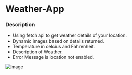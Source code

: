 # Weather-App
### Description
- Using fetch api to get weather details of your location.
- Dynamic images based on details returned.
- Temperature in celcius and Fahrenheit.
- Description of Weather.
- Error Message is location not enabled.

![image](https://user-images.githubusercontent.com/81795770/225323189-3e5cfa1a-6885-4982-a446-ccbeded6fd19.png)
